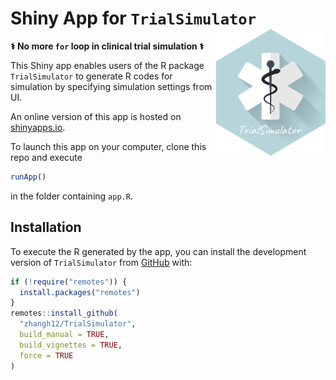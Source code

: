 # Shiny App for `TrialSimulator` <img src="logo.png" align="right" width="175" />

**&#x2695; No more `for` loop in clinical trial simulation &#x2695;**

This Shiny app enables users of the R package `TrialSimulator` to generate R codes for simulation by specifying simulation settings from UI. 

An online version of this app is hosted on [shinyapps.io](https://bx7ttm-han-zhang.shinyapps.io/trialsimulatorstarter/). 

To launch this app on your computer, clone this repo and execute
``` r
runApp()
```
in the folder containing `app.R`. 

## Installation

To execute the R generated by the app, you can install the development version of `TrialSimulator` from [GitHub](https://github.com/zhangh12/TrialSimulator) with:

``` r
if (!require("remotes")) {
  install.packages("remotes")
}
remotes::install_github(
  "zhangh12/TrialSimulator", 
  build_manual = TRUE, 
  build_vignettes = TRUE, 
  force = TRUE
)
```
